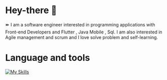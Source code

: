 # Hey-there :wave:

:fast_forward: I am a software engineer interested in programming applications with Front-end Developers and Flutter , Java Mobile , Sql. I am also interested in Agile management and scrum and I love solve problem and self-learning.

# Language and tools

[![My Skills](https://skillicons.dev/icons?i=js,html,css,react,expressjs,nextjs,mongodb,flutter,java,bootstrap,tailwind,visualstudio,androidstudio,firebase)](https://skillicons.dev)

